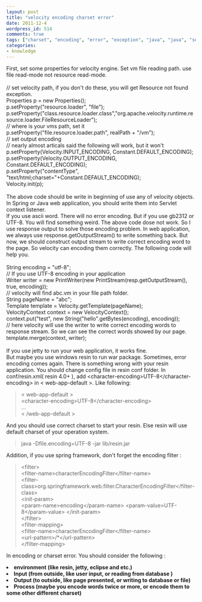 ```yaml
---
layout: post
title: "velocity encoding charset error"
date: 2011-12-4
wordpress_id: 514
comments: true
tags: ["charset", "encoding", "error", "exception", "java", "java", "see-hear", "velocity"]
categories:
- knowledge
---
```

<meta name="_edit_last" content="1" />
<meta name="_su_description" content="There is a solution for solve velocity encoding or charset error." />
<meta name="_su_keywords" content="encoding, charset, error, velocity" />
<meta name="_su_rich_snippet_type" content="none" />
<meta name="_su_title" content="encoding, charset, velocity, error, exception, java, web" />
<meta name="views" content="64" />
<meta name="_wp_old_slug" content="velocity-encoding-error" />
<p>   First, set some properties for velocity engine. Set vm file reading path. use file read-mode not resource read-mode.<br />
<br />
// set velocity path, if you don't do these, you will get Resource not found exception.<br />
Properties p = new Properties();<br />
p.setProperty("resource.loader", "file");<br />
p.setProperty("class.resource.loader.class","org.apache.velocity.runtime.resource.loader.FileResourceLoader");<br />
// where is your vms path, set it<br />
p.setProperty("file.resource.loader.path", realPath + "/vm");<br />
// set output encoding<br />
// nearly almost articals said the following will work, but it won't<br />
p.setProperty(Velocity.INPUT_ENCODING, Constant.DEFAULT_ENCODING);<br />
p.setProperty(Velocity.OUTPUT_ENCODING, Constant.DEFAULT_ENCODING);<br />
p.setProperty("contentType", "text/html;charset="+Constant.DEFAULT_ENCODING);<br />
Velocity.init(p);<br />
<br />
   The above code should be write in beginning of use any of velocity objects. In Spring or Java web application, you should write them into Servlet context listener.<br />
   If you use ascii word. There will no error encoding. But if you use gb2312 or UTF-8. You will find something weird. The above code dose not work. So I use response output to solve those encoding problem. In web application, we always use response.getOutputStream() to write something back. But now, we should construct output stream to write correct encoding word to the page. So velocity can encoding them correctly. The following code will help you.<br />
<br />
String encoding = "utf-8";<br />
// If you use UTF-8 encoding in your application<br />
Writer writer = new PrintWriter(new PrintStream(resp.getOutputStream(), true, encoding));<br />
// velocity will find abc.vm in your file path folder.<br />
String pageName = "abc";<br />
Template template = Velocity.getTemplate(pageName);<br />
VelocityContext context = new VelocityContext();<br />
context.put("test", new String("hello".getBytes(encoding), encoding));<br />
// here velocity will use the writer to write correct encoding words to response stream. So we can see the correct words showed by our page.<br />
template.merge(context, writer);<br />
<br />
   If you use jetty to run your web application, it works fine.<br />
   But maybe you use windows resin to run war package. Sometimes, error encoding comes again. There is something wrong with your resin application. You should change config file in resin conf folder. In conf/resin.xml( resin 4.0+ ), add &lt;character-encoding&gt;UTF-8&lt;/character-encoding&gt;  in  &lt; web-app-default &gt;. Like following:<br />
<blockquote>
&lt; web-app-default &gt;<br />
    &lt;character-encoding&gt;UTF-8&lt;/character-encoding&gt;<br />
...<br />
&lt; /web-app-default &gt;<br />
</blockquote>
   And you should use correct charset to start your resin. Else resin will use default charset of your operation system.</p>
<blockquote><p>java -Dfile.encoding=UTF-8 -jar lib/resin.jar </p></blockquote>
<p>   Addition, if you use spring framework, don't forget the encoding filter :<br />
<blockquote>
&lt;filter&gt;<br />
    &lt;filter-name&gt;characterEncodingFilter&lt;/filter-name&gt;<br />
        &lt;filter-class&gt;org.springframework.web.filter.CharacterEncodingFilter&lt;/filter-class&gt;<br />
        &lt;init-param&gt;<br />
            &lt;param-name&gt;encoding&lt;/param-name&gt;
            &lt;param-value&gt;UTF-8&lt;/param-value&gt;
        &lt;/init-param&gt;<br />
    &lt;/filter&gt;<br />
    &lt;filter-mapping&gt;<br />
        &lt;filter-name&gt;characterEncodingFilter&lt;/filter-name&gt;<br />
        &lt;url-pattern&gt;/*&lt;/url-pattern&gt;<br />
    &lt;/filter-mapping&gt;<br />
</blockquote>
   In encoding or charset error. You should consider the following :</p>
<li>  <b>environment (like resin, jetty, eclipse and etc.)</b></li>
<li>  <b>Input (from outside, like user input, or reading from database )</b></li>
<li>  <b>Output (to outside, like page presented, or writing to database or file)</b></li>
<li>  <b>Process (maybe you encode words twice or more, or encode them to some other different charset)</b></li>
